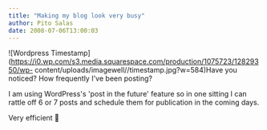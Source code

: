 ```yaml
---
title: "Making my blog look very busy"
author: Pito Salas
date: 2008-07-06T13:00:03
---
```




![Wordpress
Timestamp](https://i0.wp.com/s3.media.squarespace.com/production/1075723/12829350/wp-
content/uploads/imagewell//timestamp.jpg?w=584)Have you noticed? How
frequently I've been posting?

I am using WordPress's 'post in the future' feature so in one sitting I can
rattle off 6 or 7 posts and schedule them for publication in the coming days.

Very efficient 🙂


